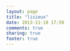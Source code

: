 ```yaml
---
layout: page
title: "lisieux"
date: 2013-11-18 17:59
comments: true
sharing: true
footer: true
---
```

